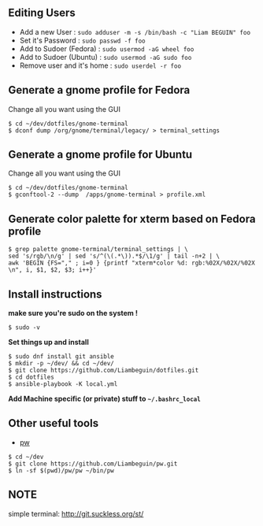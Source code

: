 
Editing Users
---------------
* Add a new User : `sudo adduser -m -s /bin/bash -c "Liam BEGUIN" foo`
* Set it's Password : `sudo passwd -f foo`
* Add to Sudoer (Fedora) : `sudo usermod -aG wheel foo`
* Add to Sudoer (Ubuntu) : `sudo usermod -aG sudo foo`
* Remove user and it's home : `sudo userdel -r foo`

Generate a gnome profile for Fedora
-------------------------------
Change all you want using the GUI
```
$ cd ~/dev/dotfiles/gnome-terminal
$ dconf dump /org/gnome/terminal/legacy/ > terminal_settings
```
Generate a gnome profile for Ubuntu
-------------------------------
Change all you want using the GUI
```
$ cd ~/dev/dotfiles/gnome-terminal
$ gconftool-2 --dump  /apps/gnome-terminal > profile.xml
```

Generate color palette for xterm based on Fedora profile
--------------------------------------------------------

```
$ grep palette gnome-terminal/terminal_settings | \
sed 's/rgb/\n/g' | sed 's/^(\(.*\)).*$/\1/g' | tail -n+2 | \
awk 'BEGIN {FS="," ; i=0 } {printf "xterm*color %d: rgb:%02X/%02X/%02X \n", i, $1, $2, $3; i++}'
```

Install instructions
---------------------
**make sure you're sudo on the system !**
```
$ sudo -v
```

**Set things up and install**
```
$ sudo dnf install git ansible
$ mkdir -p ~/dev/ && cd ~/dev/
$ git clone https://github.com/Liambeguin/dotfiles.git
$ cd dotfiles
$ ansible-playbook -K local.yml
```
**Add Machine specific (or private) stuff to `~/.bashrc_local`**


Other useful tools
---------
* [pw](https://github.com/Liambeguin/pw)
```
$ cd ~/dev
$ git clone https://github.com/Liambeguin/pw.git
$ ln -sf $(pwd)/pw/pw ~/bin/pw
```

NOTE
---
simple terminal: http://git.suckless.org/st/
